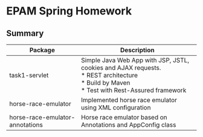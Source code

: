 # EPAM Spring Homework

## Summary
| Package | Description |
| ------- | ----------- |
| task1-servlet | Simple Java Web App with JSP, JSTL, cookies and AJAX requests. <br>* REST architecture<br>* Build by Maven<br>* Test with Rest-Assured framework |
| horse-race-emulator | Implemented horse race emulator using XML configuration |
| horse-race-emulator-annotations | Horse race emulator based on Annotations and AppConfig class |
